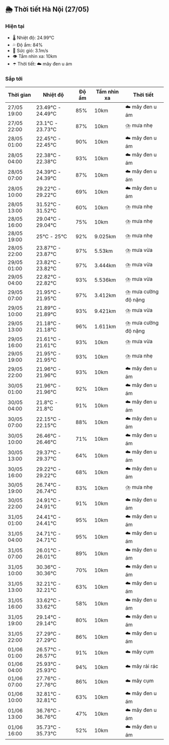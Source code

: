 ## 🌦️ Thời tiết Hà Nội (27/05)

### Hiện tại

- 🌡️ Nhiệt độ: 24.99℃
- 💦 Độ ẩm: 84%
- 💨 Sức gió: 3.1m/s
- 👁️ Tầm nhìn xa: 10km
- ☂️ Thời tiết: ☁️ mây đen u ám

### Sắp tới

| Thời gian | Nhiệt độ | Độ ẩm | Tầm nhìn xa | Thời tiết |
| --- | --- | --- | --- | --- |
| 27/05 19:00 | 23.49℃ - 24.49℃ | 85% | 10km | ☁️ mây đen u ám |
| 27/05 22:00 | 23.1℃ - 23.73℃ | 87% | 10km | ⛈️ mưa nhẹ |
| 28/05 01:00 | 22.45℃ - 22.45℃ | 90% | 10km | ☁️ mây đen u ám |
| 28/05 04:00 | 22.38℃ - 22.38℃ | 93% | 10km | ☁️ mây đen u ám |
| 28/05 07:00 | 24.39℃ - 24.39℃ | 87% | 10km | ☁️ mây đen u ám |
| 28/05 10:00 | 29.22℃ - 29.22℃ | 69% | 10km | ☁️ mây đen u ám |
| 28/05 13:00 | 31.52℃ - 31.52℃ | 60% | 10km | ⛈️ mưa nhẹ |
| 28/05 16:00 | 29.04℃ - 29.04℃ | 75% | 10km | ⛈️ mưa nhẹ |
| 28/05 19:00 | 25℃ - 25℃ | 92% | 9.025km | ⛈️ mưa nhẹ |
| 28/05 22:00 | 23.87℃ - 23.87℃ | 97% | 5.53km | ⛈️ mưa vừa |
| 29/05 01:00 | 23.82℃ - 23.82℃ | 97% | 3.444km | ⛈️ mưa vừa |
| 29/05 04:00 | 22.82℃ - 22.82℃ | 93% | 5.536km | ⛈️ mưa vừa |
| 29/05 07:00 | 21.95℃ - 21.95℃ | 97% | 3.412km | ⛈️ mưa cường độ nặng |
| 29/05 10:00 | 21.89℃ - 21.89℃ | 93% | 9.421km | ⛈️ mưa vừa |
| 29/05 13:00 | 21.18℃ - 21.18℃ | 96% | 1.611km | ⛈️ mưa cường độ nặng |
| 29/05 16:00 | 21.61℃ - 21.61℃ | 93% | 10km | ⛈️ mưa vừa |
| 29/05 19:00 | 21.95℃ - 21.95℃ | 93% | 10km | ⛈️ mưa nhẹ |
| 29/05 22:00 | 21.96℃ - 21.96℃ | 93% | 10km | ☁️ mây đen u ám |
| 30/05 01:00 | 21.96℃ - 21.96℃ | 92% | 10km | ☁️ mây đen u ám |
| 30/05 04:00 | 21.8℃ - 21.8℃ | 91% | 10km | ☁️ mây đen u ám |
| 30/05 07:00 | 22.15℃ - 22.15℃ | 88% | 10km | ☁️ mây đen u ám |
| 30/05 10:00 | 26.46℃ - 26.46℃ | 71% | 10km | ☁️ mây đen u ám |
| 30/05 13:00 | 29.37℃ - 29.37℃ | 64% | 10km | ☁️ mây đen u ám |
| 30/05 16:00 | 29.22℃ - 29.22℃ | 68% | 10km | ☁️ mây đen u ám |
| 30/05 19:00 | 26.74℃ - 26.74℃ | 83% | 10km | ⛈️ mưa nhẹ |
| 30/05 22:00 | 24.91℃ - 24.91℃ | 91% | 10km | ☁️ mây đen u ám |
| 31/05 01:00 | 24.41℃ - 24.41℃ | 95% | 10km | ☁️ mây đen u ám |
| 31/05 04:00 | 24.71℃ - 24.71℃ | 95% | 10km | ☁️ mây đen u ám |
| 31/05 07:00 | 26.01℃ - 26.01℃ | 89% | 10km | ☁️ mây đen u ám |
| 31/05 10:00 | 30.36℃ - 30.36℃ | 70% | 10km | ☁️ mây đen u ám |
| 31/05 13:00 | 32.21℃ - 32.21℃ | 63% | 10km | ☁️ mây đen u ám |
| 31/05 16:00 | 33.62℃ - 33.62℃ | 58% | 10km | ☁️ mây đen u ám |
| 31/05 19:00 | 29.14℃ - 29.14℃ | 80% | 10km | ☁️ mây đen u ám |
| 31/05 22:00 | 27.29℃ - 27.29℃ | 86% | 10km | ☁️ mây đen u ám |
| 01/06 01:00 | 26.57℃ - 26.57℃ | 91% | 10km | ☁️ mây cụm |
| 01/06 04:00 | 25.93℃ - 25.93℃ | 94% | 10km | ☁️ mây rải rác |
| 01/06 07:00 | 27.76℃ - 27.76℃ | 86% | 10km | ☁️ mây cụm |
| 01/06 10:00 | 32.81℃ - 32.81℃ | 63% | 10km | ☁️ mây đen u ám |
| 01/06 13:00 | 36.76℃ - 36.76℃ | 47% | 10km | ☁️ mây đen u ám |
| 01/06 16:00 | 35.73℃ - 35.73℃ | 52% | 10km | ☁️ mây đen u ám |
